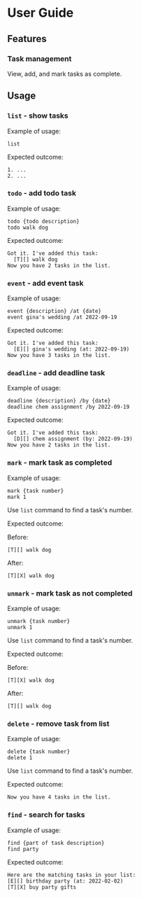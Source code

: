 # User Guide

## Features 

### Task management

View, add, and mark tasks as complete. 


## Usage

### `list` - show tasks

Example of usage: 

`list`

Expected outcome:

```
1. ...
2. ...
```


### `todo` - add todo task

Example of usage: 

```
todo {todo description}
todo walk dog
```

Expected outcome:

```
Got it. I've added this task:
  [T][] walk dog
Now you have 2 tasks in the list.
```


### `event` - add event task

Example of usage: 

```
event {description} /at {date}
event gina's wedding /at 2022-09-19
```

Expected outcome:

```
Got it. I've added this task:
  [E][] gina's wedding (at: 2022-09-19)
Now you have 3 tasks in the list.
```


### `deadline` - add deadline task

Example of usage: 

```
deadline {description} /by {date}
deadline chem assignment /by 2022-09-19
```

Expected outcome:

```
Got it. I've added this task:
  [D][] chem assignment (by: 2022-09-19)
Now you have 2 tasks in the list.
```


### `mark` - mark task as completed

Example of usage: 

```
mark {task number}
mark 1
```

Use `list` command to find a task's number.

Expected outcome:

Before:
```
[T][] walk dog 
```

After:
```
[T][X] walk dog 
```


### `unmark` - mark task as not completed

Example of usage: 

```
unmark {task number}
unmark 1
```

Use `list` command to find a task's number.

Expected outcome:

Before:
```
[T][X] walk dog 
```

After:
```
[T][] walk dog 
```

### `delete` - remove task from list

Example of usage: 

```
delete {task number}
delete 1
```

Use `list` command to find a task's number.

Expected outcome:

```
Now you have 4 tasks in the list.
```

### `find` - search for tasks

Example of usage:

```
find {part of task description}
find party
```

Expected outcome:

```
Here are the matching tasks in your list:
[E][] birthday party (at: 2022-02-02)
[T][X] buy party gifts
```